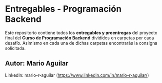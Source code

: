 # Entregables - Programación Backend

Este repositorio contiene todos los **entregables y preentregas** del proyecto final del **Curso de Programación Backend** divididos en carpetas por cada desafío. Asimismo en cada una de dichas carpetas encontrarás la consigna solicitada.

## Autor: Mario Aguilar

LinkedIn: mario-r-aguilar (https://www.linkedin.com/in/mario-r-aguilar/)

